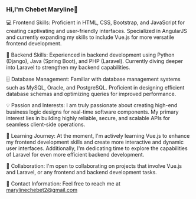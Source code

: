 ### Hi,I'm Chebet Maryline👋


💻 Frontend Skills: Proficient in HTML, CSS, Bootstrap, and JavaScript for creating captivating and user-friendly interfaces. Specialized in AngularJS and currently expanding my skills to include Vue.js for more versatile frontend development.

🔧 Backend Skills: Experienced in backend development using Python (Django), Java (Spring Boot), and PHP (Laravel). Currently diving deeper into Laravel to strengthen my backend capabilities.

🗄️ Database Management: Familiar with database management systems such as MySQL, Oracle, and PostgreSQL. Proficient in designing efficient database schemas and optimizing queries for improved performance.

💡 Passion and Interests: I am truly passionate about creating high-end business logic designs for real-time software components. My primary interest lies in building highly reliable, secure, and scalable APIs for seamless client-side operations.

🌱 Learning Journey: At the moment, I'm actively learning Vue.js to enhance my frontend development skills and create more interactive and dynamic user interfaces. Additionally, I'm dedicating time to explore the capabilities of Laravel for even more efficient backend development.

💼 Collaboration: I'm open to collaborating on projects that involve Vue.js and Laravel, or any frontend and backend development tasks.

📧 Contact Information: Feel free to reach me at marylinechebet2@gmail.com
